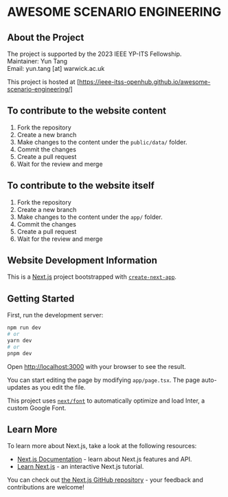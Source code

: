 # AWESOME SCENARIO ENGINEERING

About the Project
---
The project is supported by the 2023 IEEE YP-ITS Fellowship. <br/>
Maintainer: Yun Tang <br/>
Email: yun.tang [at] warwick.ac.uk <br/>

This project is hosted at [https://ieee-itss-openhub.github.io/awesome-scenario-engineering/]

## To contribute to the website content

1. Fork the repository
2. Create a new branch
3. Make changes to the content under the `public/data/` folder.
4. Commit the changes
5. Create a pull request
6. Wait for the review and merge

## To contribute to the website itself

1. Fork the repository
2. Create a new branch
3. Make changes to the content under the `app/` folder.
4. Commit the changes
5. Create a pull request
6. Wait for the review and merge

Website Development Information 
--- 
This is a [Next.js](https://nextjs.org/) project bootstrapped
with [`create-next-app`](https://github.com/vercel/next.js/tree/canary/packages/create-next-app).

## Getting Started

First, run the development server:

```bash
npm run dev
# or
yarn dev
# or
pnpm dev
```

Open [http://localhost:3000](http://localhost:3000) with your browser to see the result.

You can start editing the page by modifying `app/page.tsx`. The page auto-updates as you edit the file.

This project uses [`next/font`](https://nextjs.org/docs/basic-features/font-optimization) to automatically optimize and
load Inter, a custom Google Font.

## Learn More

To learn more about Next.js, take a look at the following resources:

- [Next.js Documentation](https://nextjs.org/docs) - learn about Next.js features and API.
- [Learn Next.js](https://nextjs.org/learn) - an interactive Next.js tutorial.

You can check out [the Next.js GitHub repository](https://github.com/vercel/next.js/) - your feedback and contributions
are welcome!